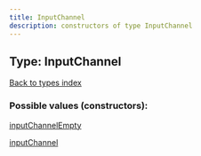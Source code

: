 ```yaml
---
title: InputChannel
description: constructors of type InputChannel
---
```

## Type: InputChannel  
[Back to types index](index.md)



### Possible values (constructors):

[inputChannelEmpty](../constructors/inputChannelEmpty.md)  

[inputChannel](../constructors/inputChannel.md)  

